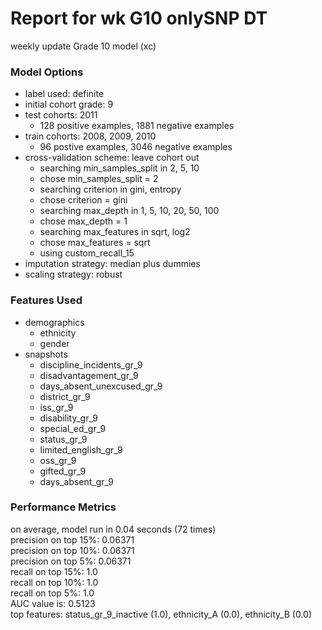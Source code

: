 # Report for wk G10 onlySNP DT
weekly update Grade 10 model (xc)

### Model Options
* label used: definite
* initial cohort grade: 9
* test cohorts: 2011
	 * 128 positive examples, 1881 negative examples
* train cohorts: 2008, 2009, 2010
	 * 96 postive examples, 3046 negative examples
* cross-validation scheme: leave cohort out
	 * searching min_samples_split in 2, 5, 10
	 * chose min_samples_split = 2
	 * searching criterion in gini, entropy
	 * chose criterion = gini
	 * searching max_depth in 1, 5, 10, 20, 50, 100
	 * chose max_depth = 1
	 * searching max_features in sqrt, log2
	 * chose max_features = sqrt
	 * using custom_recall_15
* imputation strategy: median plus dummies
* scaling strategy: robust

### Features Used
* demographics
	 * ethnicity
	 * gender
* snapshots
	 * discipline_incidents_gr_9
	 * disadvantagement_gr_9
	 * days_absent_unexcused_gr_9
	 * district_gr_9
	 * iss_gr_9
	 * disability_gr_9
	 * special_ed_gr_9
	 * status_gr_9
	 * limited_english_gr_9
	 * oss_gr_9
	 * gifted_gr_9
	 * days_absent_gr_9

### Performance Metrics
on average, model run in 0.04 seconds (72 times) <br/>precision on top 15%: 0.06371 <br/>precision on top 10%: 0.06371 <br/>precision on top 5%: 0.06371 <br/>recall on top 15%: 1.0 <br/>recall on top 10%: 1.0 <br/>recall on top 5%: 1.0 <br/>AUC value is: 0.5123 <br/>top features: status_gr_9_inactive (1.0), ethnicity_A (0.0), ethnicity_B (0.0)
